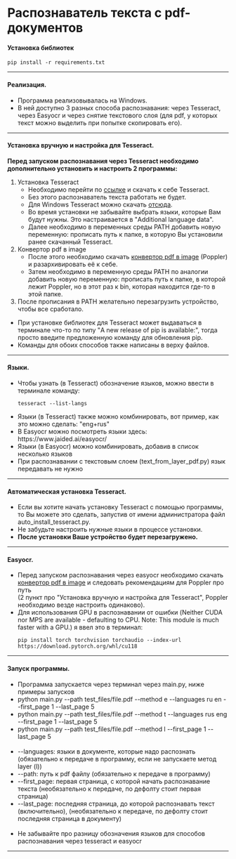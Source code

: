 # Распознаватель текста с pdf-документов

<h4>Установка библиотек</h4>

```
pip install -r requirements.txt
```

<hr>

<h4>Реализация.</h4>
<ul>
    <li>
        Программа реализовывалась на Windows.
    </li>
    <li>
        В ней доступно 3 разных способа распознавания: через Tesseract, через Easyocr и через снятие текстового слоя (для pdf, у которых текст можно выделить при попытке скопировать его).
    </li>
</ul>
<hr>

<h4>Установка вручную и настройка для Tesseract.</h4>
<b>Перед запуском распознавания через Tesseract необходимо дополнительно установить и настроить 2 программы:</b>

<ol>
  <li>
    Установка Tesseract
    <ul>
      <li>Необходимо перейти по <a href="https://tesseract-ocr.github.io/tessdoc/Installation.html">ссылке</a> и скачать к себе Tesseract.</li>
      <li>Без этого распознаватель текста работать не будет.</li>
      <li>Для Windows Tesseract можно скачать <a href="https://github.com/UB-Mannheim/tesseract/wiki">отсюда</a>.</li>
      <li>Во время установки не забывайте выбрать языки, которые Вам будут нужны. Это настраивается в "Additional language data".</li>
      <li>Далее необходимо в переменных среды PATH добавить новую переменную: прописать путь к папке, в которую Вы установили ранее скачанный Tesseract.</li>
    </ul>
  </li>
  <li>
    Конвертор pdf в image
    <ul>
      <li>После этого необходимо скачать <a href="https://github.com/oschwartz10612/poppler-windows/releases">конвертор pdf в image</a> (Poppler) и разархивировать её к себе.</li>
      <li>Затем необходимо в переменную среды PATH по аналогии добавить новую переменную: прописать путь к папке, в которой лежит Poppler, но в этот раз к bin, которая находится где-то в этой папке.</li>
    </ul>
  </li>
  <li>После прописания в PATH желательно перезагрузить устройство, чтобы все сработало.</li>
</ol>

<ul>
    <li>
        При установке библиотек для Tesseract может выдаваться в терминале что-то по типу "A new release of pip is available:", тогда просто введите предложенную команду для обновления pip.
    </li>
    <li>
        Команды для обоих способов также написаны в верху файлов.
    </li>
</ul>
<hr>


<h4>Языки.</h4>

<ul>
<li>
Чтобы узнать (в Tesseract) обозначение языков, можно ввести в терминале команду:

```
tesseract --list-langs
```
    
</li>
<li>Языки (в Tesseract) также можно комбинировать, вот пример, как это можно сделать: "eng+rus"</li>
<li>В Easyocr можно посмотреть языки здесь: https://www.jaided.ai/easyocr/</li>
<li>Языки (в Easyocr) можно комбинировать, добавив в список несколько языков</li>
<li>При распознавании с текстовым слоем (text_from_layer_pdf.py) язык передавать не нужно</li>
</ul>




<hr>
<h4>Автоматическая установка Tesseract.</h4>
<ul>
    <li>
        Если вы хотите начать установку Tesseract с помощью программы, то Вы можете это сделать, запустив от имени администратора файл auto_install_tesseract.py.
    </li>
    <li>
        Не забудьте настроить нужные языки в процессе установки.
    </li>
    <li>
        <b>После установки Ваше устройство будет перезагружено.</b>
    </li>
</ul>


<hr>
<h4>Easyocr.</h4>
<ul>
    <li>
        Перед запуском распознавания через easyocr необходимо скачать <a href="https://github.com/oschwartz10612/poppler-windows/releases">конвертор pdf в image</a> и следовать рекомендациям для Poppler про путь<br>(2 пункт про "Установка вручную и настройка для Tesseract", Poppler необходимо везде настроить одинаково).
    </li>
    <li>
        Для использования GPU в распознавании от ошибки (Neither CUDA nor MPS are available - defaulting to CPU. Note: This module is much faster with a GPU.) я ввел это в терминал:

```
pip install torch torchvision torchaudio --index-url https://download.pytorch.org/whl/cu118
```
    
</li>


</ul>
<hr>
<h4>Запуск программы.</h4>
<ul>
    <li>Программа запускается через терминал через main.py, ниже примеры запусков</li>
    <li>python main.py --path test_files/file.pdf --method e --languages ru en --first_page 1 --last_page 5</li>
    <li>python main.py --path test_files/file.pdf --method t --languages rus eng --first_page 1 --last_page 5</li>
    <li>python main.py --path test_files/file.pdf --method l --first_page 1 --last_page 5</li>
    <br>
    <li>--languages: языки в документе, которые надо распознать (обязательно к передаче в программу, если не запускаете метод layer (l))</li>
    <li>--path: путь к pdf файлу (обязательно к передаче в программу)</li>
    <li>--first_page: первая страница, с которой начать распознавание текста (необязательно к передаче, по дефолту стоит первая страница)</li>
    <li>--last_page: последняя страница, до которой распознавать текст (включительно), (необязательно к передаче, по дефолту стоит последняя страница в документу)</li>
    <br>
    <li>Не забывайте про разницу обозначения языков для способов распознавания через tesseract и easyocr</li>
</ul>
<hr>